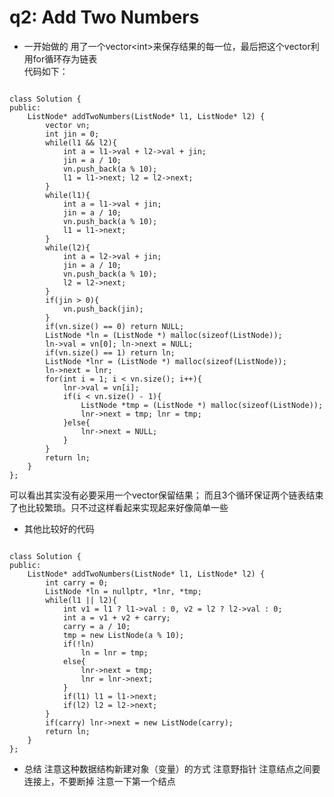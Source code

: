 q2: Add Two Numbers
===
- 一开始做的
用了一个vector&lt;int&gt;来保存结果的每一位，最后把这个vector利用for循环存为链表  
代码如下：
<pre><code>
class Solution {
public:
    ListNode* addTwoNumbers(ListNode* l1, ListNode* l2) {
        vector<int> vn;
        int jin = 0;
        while(l1 && l2){
            int a = l1->val + l2->val + jin;
            jin = a / 10;
            vn.push_back(a % 10);
            l1 = l1->next; l2 = l2->next; 
        }
        while(l1){
            int a = l1->val + jin;
            jin = a / 10;
            vn.push_back(a % 10);
            l1 = l1->next;
        }
        while(l2){
            int a = l2->val + jin;
            jin = a / 10;
            vn.push_back(a % 10);
            l2 = l2->next;
        }
        if(jin > 0){
            vn.push_back(jin);
        }
        if(vn.size() == 0) return NULL;
        ListNode *ln = (ListNode *) malloc(sizeof(ListNode));
        ln->val = vn[0]; ln->next = NULL;
        if(vn.size() == 1) return ln;
        ListNode *lnr = (ListNode *) malloc(sizeof(ListNode));
        ln->next = lnr;
        for(int i = 1; i < vn.size(); i++){
            lnr->val = vn[i];
            if(i < vn.size() - 1){
                ListNode *tmp = (ListNode *) malloc(sizeof(ListNode));
                lnr->next = tmp; lnr = tmp;
            }else{
                lnr->next = NULL;
            }
        }
        return ln;
    }
};</code></pre>
可以看出其实没有必要采用一个vector保留结果； 而且3个循环保证两个链表结束了也比较繁琐。只不过这样看起来实现起来好像简单一些
  
- 其他比较好的代码
<pre><code>
class Solution {
public:
    ListNode* addTwoNumbers(ListNode* l1, ListNode* l2) {
        int carry = 0;
        ListNode *ln = nullptr, *lnr, *tmp;
        while(l1 || l2){
            int v1 = l1 ? l1->val : 0, v2 = l2 ? l2->val : 0;
            int a = v1 + v2 + carry;
            carry = a / 10;
            tmp = new ListNode(a % 10);
            if(!ln)
                ln = lnr = tmp;
            else{
                lnr->next = tmp;
                lnr = lnr->next;
            }            
            if(l1) l1 = l1->next;
            if(l2) l2 = l2->next;
        }
        if(carry) lnr->next = new ListNode(carry);
        return ln;
    }
};</code></pre>

- 总结
注意这种数据结构新建对象（变量）的方式
注意野指针
注意结点之间要连接上，不要断掉
注意一下第一个结点